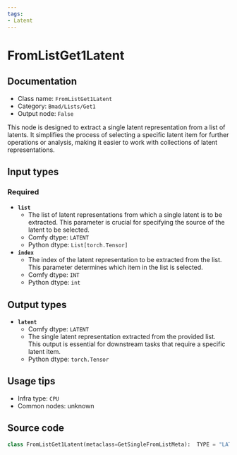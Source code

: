 ```yaml
---
tags:
- Latent
---
```


# FromListGet1Latent
## Documentation
- Class name: `FromListGet1Latent`
- Category: `Bmad/Lists/Get1`
- Output node: `False`

This node is designed to extract a single latent representation from a list of latents. It simplifies the process of selecting a specific latent item for further operations or analysis, making it easier to work with collections of latent representations.
## Input types
### Required
- **`list`**
    - The list of latent representations from which a single latent is to be extracted. This parameter is crucial for specifying the source of the latent to be selected.
    - Comfy dtype: `LATENT`
    - Python dtype: `List[torch.Tensor]`
- **`index`**
    - The index of the latent representation to be extracted from the list. This parameter determines which item in the list is selected.
    - Comfy dtype: `INT`
    - Python dtype: `int`
## Output types
- **`latent`**
    - Comfy dtype: `LATENT`
    - The single latent representation extracted from the provided list. This output is essential for downstream tasks that require a specific latent item.
    - Python dtype: `torch.Tensor`
## Usage tips
- Infra type: `CPU`
- Common nodes: unknown


## Source code
```python
class FromListGet1Latent(metaclass=GetSingleFromListMeta):  TYPE = "LATENT"

```
